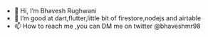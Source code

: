 - 👋 Hi, I’m Bhavesh Rughwani
- 👀 I’m good at dart,flutter,little bit of firestore,nodejs and airtable 
- 📫 How to reach me ,you can DM me on twitter @bhaveshmr98

<!---
brughwani/brughwani is a ✨ special ✨ repository because its `README.md` (this file) appears on your GitHub profile.
You can click the Preview link to take a look at your changes.
--->
